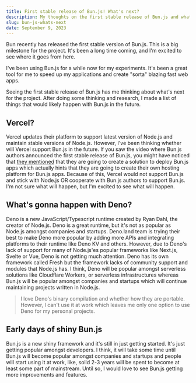 ```yaml
---
title: First stable release of Bun.js! What's next?
description: My thoughts on the first stable release of Bun.js and what's next.
slug: bun-js-whats-next
date: September 9, 2023
---
```


Bun recently has released the first stable version of Bun.js. This is a big
milestone for the project. It's been a long time coming, and I'm excited to see
where it goes from here.

I've been using Bun.js for a while now for my experiments. It's been a great
tool for me to speed up my applications and create "sorta" blazing fast web
apps.

Seeing the first stable release of Bun.js has me thinking about what's next for
the project. After doing some thinking and research, I made a list of things
that would likely happen with Bun.js in the future.

## Vercel?

Vercel updates their platform to support latest version of Node.js and maintain
stable versions of Node.js. However, I've been thinking whether will Vercel
support Bun.js in the future. If you saw the video where Bun.js authors
announced the first stable release of Bun.js, you might have noticed that
[they mentioned](https://youtu.be/BsnCpESUEqM?si=gIDK1yfMJ4msx_y-&t=516) that
they are going to create a solution to deploy Bun.js apps which actually hints
that they are going to create their own hosting platform for Bun.js apps.
Because of this, Vercel would not support Bun.js and stick with Node.js OR
cooperate with Bun.js authors to support Bun.js. I'm not sure what will happen,
but I'm excited to see what will happen.

## What's gonna happen with Deno?

Deno is a new JavaScript/Typescript runtime created by Ryan Dahl, the creator of
Node.js. Deno is a great runtime, but it's not as popular as Node.js amongst
companies and startups. Deno.land team is trying their best to make Deno more
popular by adding more APIs and integrating platforms to their runtime like Deno
KV and others. However, due to Deno's lack of support for many of Node.js'es
popular frameworks like Next.js, Svelte or Vue, Deno is not getting much
attention. Deno has its own framework called Fresh but the framework lacks of
community support and modules that Node.js has. I think, Deno will be popular
amongst serverless solutions like Cloudflare Workers, or serverless
infrastructures whereas Bun.js will be popular amongst companies and startups
which will continue maintaining projects written in Node.js.

> I love Deno's binary compilation and whether how they are portable. However, I
> can't use it at work which leaves me only one option to use Deno for my
> personal projects.

## Early days of shiny Bun.js

Bun.js is a new shiny framework and it's still in just getting started. It's
just getting popular amongst developers. I think, it will take some time until
Bun.js will become popular amongst companies and startups and people will start
using it at work, like, solid 2-3 years will be spent to become at least some
part of mainstream. Until so, I would love to see Bun.js getting more
improvements and features.
